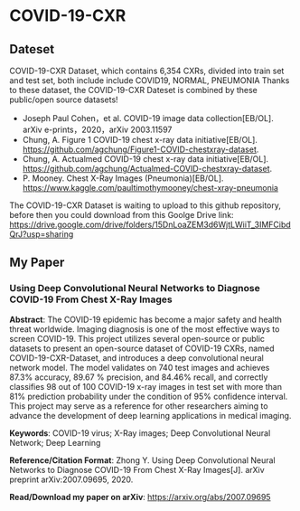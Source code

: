 # COVID-19-CXR  
## Dateset 
COVID-19-CXR Dataset, which contains 6,354 CXRs, divided into train set and test set, both include include COVID19, NORMAL, PNEUMONIA
Thanks to these dataset, the COVID-19-CXR Dateset is combined by these public/open source datasets!  
* Joseph Paul Cohen，et al. COVID-19 image data collection[EB/OL]. arXiv e-prints，2020，arXiv 2003.11597  
* Chung, A. Figure 1 COVID-19 chest x-ray data initiative[EB/OL]. https://github.com/agchung/Figure1-COVID-chestxray-dataset.  
* Chung, A. Actualmed COVID-19 chest x-ray data initiative[EB/OL]. https://github.com/agchung/Actualmed-COVID-chestxray-dataset.  
* P. Mooney. Chest X-Ray Images (Pneumonia)[EB/OL]. https://www.kaggle.com/paultimothymooney/chest-xray-pneumonia  

The COVID-19-CXR Dataset is waiting to upload to this github repository, before then you could download from this Goolge Drive link:
https://drive.google.com/drive/folders/15DnLoaZEM3d6WjtLWiiT_3IMFCibdQrJ?usp=sharing

## My Paper
### Using Deep Convolutional Neural Networks to Diagnose COVID-19 From Chest X-Ray Images

**Abstract**: The COVID-19 epidemic has become a major safety and health threat worldwide. Imaging diagnosis is one of the most effective ways to screen COVID-19. This project utilizes several open-source or public datasets to present an open-source dataset of COVID-19 CXRs, named COVID-19-CXR-Dataset, and introduces a deep convolutional neural network model. The model validates on 740 test images and achieves 87.3% accuracy, 89.67 % precision, and 84.46% recall, and correctly classifies 98 out of 100 COVID-19 x-ray images in test set with more than 81%  prediction probability under the condition of 95% confidence interval. This project may serve as a reference for other researchers aiming to advance the development of deep learning applications in medical imaging.

**Keywords**: COVID-19 virus; X-Ray images; Deep Convolutional Neural Network; Deep Learning

**Reference/Citation Format**: Zhong Y. Using Deep Convolutional Neural Networks to Diagnose COVID-19 From Chest X-Ray Images[J]. arXiv preprint arXiv:2007.09695, 2020.

**Read/Download my paper on arXiv**: https://arxiv.org/abs/2007.09695

